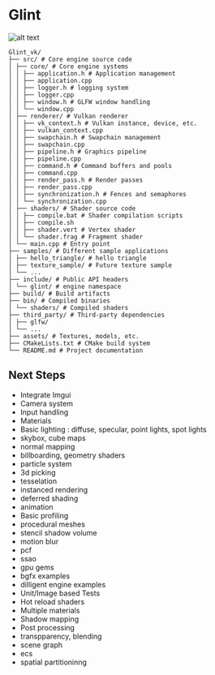 # Glint

![alt text](<doc/Glint 2025-03-19 02.09.21.excalidraw.svg>)

```
Glint_vk/
├── src/ # Core engine source code
│ ├── core/ # Core engine systems
│ │ ├── application.h # Application management
│ │ ├── application.cpp
│ │ ├── logger.h # logging system
│ │ ├── logger.cpp
│ │ ├── window.h # GLFW window handling
│ │ └── window.cpp
│ ├── renderer/ # Vulkan renderer
│ │ ├── vk_context.h # Vulkan instance, device, etc.
│ │ ├── vulkan_context.cpp
│ │ ├── swapchain.h # Swapchain management
│ │ ├── swapchain.cpp
│ │ ├── pipeline.h # Graphics pipeline
│ │ ├── pipeline.cpp
│ │ ├── command.h # Command buffers and pools
│ │ ├── command.cpp
│ │ ├── render_pass.h # Render passes
│ │ ├── render_pass.cpp
│ │ ├── synchronization.h # Fences and semaphores
│ │ └── synchronization.cpp
│ ├── shaders/ # Shader source code
│ │ ├── compile.bat # Shader compilation scripts
│ │ ├── compile.sh
│ │ ├── shader.vert # Vertex shader
│ │ └── shader.frag # Fragment shader
│ └── main.cpp # Entry point
├── samples/ # Different sample applications
│ ├── hello_triangle/ # hello triangle
│ ├── texture_sample/ # Future texture sample
│ └── ...
├── include/ # Public API headers
│ └── glint/ # engine namespace
├── build/ # Build artifacts
├── bin/ # Compiled binaries
│ └── shaders/ # Compiled shaders
├── third_party/ # Third-party dependencies
│ ├── glfw/
│ └── ...
├── assets/ # Textures, models, etc.
├── CMakeLists.txt # CMake build system
└── README.md # Project documentation
```

## Next Steps

- Integrate Imgui
- Camera system
- Input handling
- Materials
- Basic lighting : diffuse, specular, point lights, spot lights
- skybox, cube maps
- normal mapping
- billboarding, geometry shaders
- particle system
- 3d picking
- tesselation
- instanced rendering
- deferred shading
- animation
- Basic profiling
- procedural meshes
- stencil shadow volume
- motion blur
- pcf
- ssao
- gpu gems
- bgfx examples
- dilligent engine examples
- Unit/Image based Tests
- Hot reload shaders
- Multiple materials
- Shadow mapping
- Post processing
- transpparency, blending
- scene graph
- ecs
- spatial partitioninng
